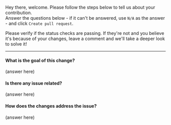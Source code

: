 Hey there, welcome. Please follow the steps below to tell us about your contribution.  
Answer the questions below - if it can't be answered, use `N/A` as the answer - and click `Create pull request`.

Please verify if the status checks are passing. If they're not and you believe it's because of your changes, leave a comment and we'll take a deeper look to solve it!

---

#### What is the goal of this change?
(answer here)

#### Is there any issue related?
(answer here)

#### How does the changes address the issue?
(answer here)